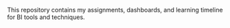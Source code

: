 This repository contains my assignments, dashboards, and learning timeline for BI tools and techniques.
